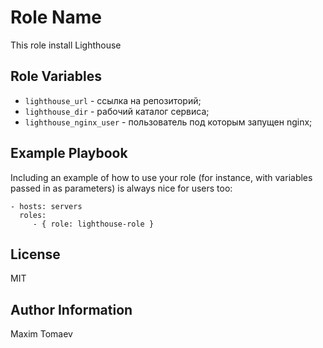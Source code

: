 Role Name
=========

This role install Lighthouse


Role Variables
--------------
- `lighthouse_url` - ссылка на репозиторий;
- `lighthouse_dir` - рабочий каталог сервиса;
- `lighthouse_nginx_user` - пользователь под которым запущен nginx;


Example Playbook
----------------

Including an example of how to use your role (for instance, with variables passed in as parameters) is always nice for users too:

    - hosts: servers
      roles:
         - { role: lighthouse-role }

License
-------

MIT

Author Information
------------------

Maxim Tomaev